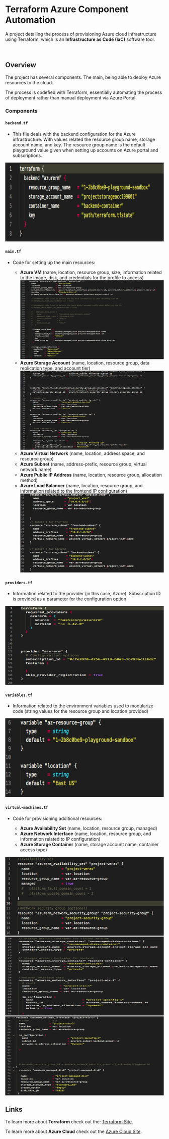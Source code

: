 # Terraform Azure Component Automation
A project detailing the process of provisioning Azure cloud infrastructure using Terraform, which is an **Infrastructure as Code (IaC)** software tool.

<br />

## Overview ##

The project has several components. The main, being able to deploy Azure resources to the cloud. 

The process is codefied with Terraform, essentially automating the process of deployment rather than manual deployment via Azure Portal.

### Components ###

#### `backend.tf` ####

- This file deals with the backend configuration for the Azure infrastructure. With values related the resource group name, storage account name, and key. The resource group name is the default playground value given when setting up accounts on Azure portal and subscriptions.

<img src="/images/backend.png" height='250px' width='1000px' alt="Alt text" />

#### `main.tf` ####
<ul>
    <li>Code for setting up the main resources:</li>
    <ul>
        <li><b>Azure VM</b> (name, location, resource group, size, information related to the image, disk, and credentials for the profile to access)</li>
        <img src="/images/main_3.png" height='250px' width='750px' alt="Alt text" />
        <li><b>Azure Storage Account</b> (name, location, resource group, data replication type, and account tier)</li>
        <img src="/images/main_2.png" height='250px' width='750px' alt="Alt text" />
        <li><b>Azure Virtual Network</b> (name, location, address space, and resource group)</li>
        <li><b>Azure Subnet</b> (name, address-prefix, resource group, virtual network name)</li>
        <li><b>Azure Public IP Address</b> (name, location, resource group, allocation method)</li>
        <li><b>Azure Load Balancer</b> (name, location, resource group, and information related to the frontend IP configuration)</li>
        <img src="/images/main_1.png" height='250px' width='1000px' alt="Alt text" />
    </ul>
</ul>

#### `providers.tf` ####
- Information related to the provider (in this case, Azure). Subscription ID is provided as a parameter for the configuration option
<img src="/images/providers.png" height='250px' width='1000px' alt="Alt text" />

#### `variables.tf`
- Information related to the environment variables used to modularize code (string values for the resource group and location provided)
<img src="/images/variables.png" height='250px' width='1000px' alt="Alt text" />


#### `virtual-machines.tf`
<ul>
    <li>Code for provisioning additional resources:</li>
    <ul>
        <li><b>Azure Availability Set</b> (name, location, resource group, managed)</li>
        <li><b>Azure Network Interface</b> (name, location, resource group, and information related to IP configuration)</li>
        <li><b>Azure Storage Container</b> (name, storage account name, container access type)</li>
    </ul>
</ul>
<img src="/images/vm_1.png" height='250px' width='1000px' alt="Alt text" />

<br />

<img src="/images/vm_2.png" height='250px' width='750px' alt="Alt text" />

<br />

<img src="/images/vm_3.png" height='250px' width='1000px' alt="Alt text" />

<br />

## Links

To learn more about <b>Terraform</b> check out the: [Terraform Site](https://www.terraform.io/).

To learn more about <b>Azure Cloud</b> check out the [Azure Cloud Site](https://azure.microsoft.com/).
